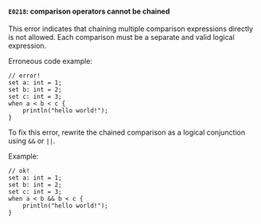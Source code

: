 #### `E0218`: comparison operators cannot be chained

This error indicates that chaining multiple comparison expressions directly is not allowed. Each comparison must be a separate and valid logical expression.

Erroneous code example:

```
// error!
set a: int = 1;
set b: int = 2;
set c: int = 3;
when a < b < c { 
    println("hello world!");
}
```

To fix this error, rewrite the chained comparison as a logical conjunction using `&&` or `||`. 

Example:

```
// ok!
set a: int = 1;
set b: int = 2;
set c: int = 3;
when a < b && b < c {
    println("hello world!");
}
```

